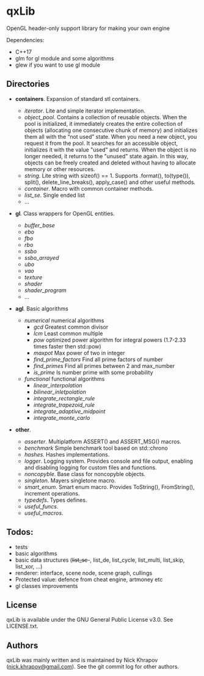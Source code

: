 # qxLib
OpenGL header-only support library for making your own engine

Dependencies:
+ C++17
+ glm for gl module and some algorithms
+ glew if you want to use gl module

## Directories

+ __containers__. Expansion of standard stl containers.
  + _iterator_. Lite and simple iterator implementation.
  + _object_pool_. Contains a collection of reusable objects. When the pool is initialized, it immediately creates the entire collection of objects (allocating one consecutive chunk of memory) and initializes them all with the “not used” state. When you need a new object, you request it from the pool. It searches for an accessible object, initializes it with the value "used" and returns. When the object is no longer needed, it returns to the "unused" state again. In this way, objects can be freely created and deleted without having to allocate memory or other resources.
  + _string_. Lite string with sizeof() == 1. Supports .format(), to(type()), split(), delete_line_breaks(), apply_case() and other useful methods.
  + _container_. Macro with common container methods. 
  + _list_se_. Single ended list
  + ...

+ __gl__. Class wrappers for OpenGL entities.
  + _buffer_base_
  + _ebo_
  + _fbo_
  + _rbo_
  + _ssbo_
  + _ssbo_arrayed_
  + _ubo_
  + _vao_
  + _texture_
  + _shader_
  + _shader_program_
  + ...
  
+ __agl__. Basic algorithms
  + _numerical_ numerical algorithms
    + _gcd_ Greatest common divisor
    + _lcm_ Least common multiple
    + _pow_ optimized power algorithm for integral powers (1.7-2.33 times faster then std::pow)
    + _maxpot_ Max power of two in integer
    + _find_prime_factors_ Find all prime factors of number
    + _find_primes_ Find all primes between 2 and max_number
    + _is_prime_ Is number prime with some probability
  + _functional_ functional algorithms
    + _linear_interpolation_
    + _bilinear_inletpolation_
    + _integrate_rectangle_rule_
    + _integrate_trapezoid_rule_
    + _integrate_adaptive_midpoint_
    + _integrate_monte_carlo_
  
+ __other__. 
  + _asserter_. Multiplatform ASSERT() and ASSERT_MSG() macros.
  + _benchmark_ Simple benchmark tool based on std::chrono
  + _hashes_. Hashes implementations.
  + _logger_. Logging system. Provides console and file output, enabling and disabling logging for custom files and functions.
  + _noncopyble_. Base class for noncopyble objects.
  + _singleton_. Mayers singletone macro.
  + _smart_enum_. Smart enum macro. Provides ToString(), FromString(), increment operations.
  + _typedefs_. Types defines.
  + _useful_funcs_. 
  + _useful_macros_. 
  
## Todos:
  + tests
  + basic algorithms
  + basic data structures (~~list_se~~-, list_de, list_cycle, list_multi, list_skip, list_xor, ...)
  + renderer: interface, scene node, scene graph, cullings
  + Protected value: defence from cheat engine, artmoney etc
  + gl classes improvements
  
## License

qxLib is available under the GNU General Public License v3.0. See LICENSE.txt.


## Authors

qxLib was mainly written and is maintained by Nick Khrapov
(nick.khrapov@gmail.com). See the git commit log for other authors.
